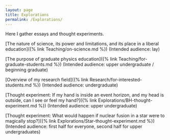 ```yaml
---
layout: page
title: Explorations
permalink: /Explorations/
---
```


Here I gather essays and thought experiments.

[The nature of science, its power and limitations, and its place in a liberal education]({% link Teaching/on-science.md %})  (Intended audience:  lay)

[The purpose of graduate physics education]({% link Teaching/for-graduate-students.md %})  (Intended audience:  upper undergraduate / beginning graduate)

[Overview of my research field]({% link Research/for-interested-students.md %})  (Intended audience:  undergraduate)

[Thought experiment:  If my hand is inside an event horizon, and my head is outside, can I see or feel my hand?]({% link Explorations/BH-thought-experiment.md %})  (Intended audience:  upper undergraduate)

[Thought experiment:  What would happen if nuclear fusion in a star were to magically stop?]({% link Explorations/Star-thought-experiment.md %})  (Intended audience:  first half for everyone, second half for upper undergraduates)
